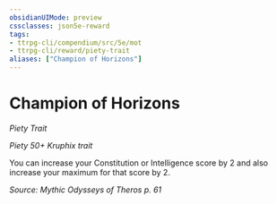 ```yaml
---
obsidianUIMode: preview
cssclasses: json5e-reward
tags:
- ttrpg-cli/compendium/src/5e/mot
- ttrpg-cli/reward/piety-trait
aliases: ["Champion of Horizons"]
---
```

# Champion of Horizons
*Piety Trait*  

*Piety 50+ Kruphix trait*

You can increase your Constitution or Intelligence score by 2 and also increase your maximum for that score by 2.

*Source: Mythic Odysseys of Theros p. 61*